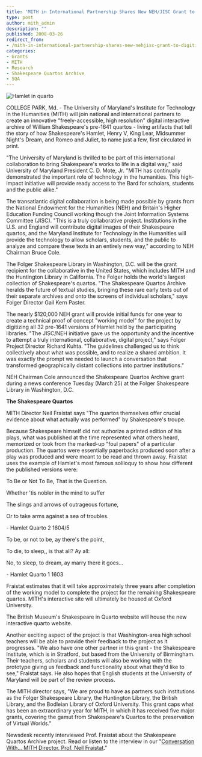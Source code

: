 ```yaml
---
title: 'MITH in International Partnership Shares New NEH/JISC Grant to Digitize Shakespeare''s Quartos'
type: post
author: mith_admin
description: ""
published: 2008-03-26
redirect_from: 
- /mith-in-international-partnership-shares-new-nehjisc-grant-to-digitize-shakespeares-quartos/
categories:
- Grants
- MITH
- Research
- Shakespeare Quartos Archive
- SQA
---
```

![Hamlet in quarto](http://www.newsdesk.umd.edu/images/MITH/Shakespeare/Hamlet1604.jpg)

COLLEGE PARK, Md. - The University of Maryland's Institute for Technology in the Humanities (MITH) will join national and international partners to create an innovative "freely-accessible, high resolution" digital interactive archive of William Shakespeare's pre-1641 quartos - living artifacts that tell the story of how Shakespeare's Hamlet, Henry V, King Lear, Midsummer Night's Dream, and Romeo and Juliet, to name just a few, first circulated in print.

"The University of Maryland is thrilled to be part of this international collaboration to bring Shakespeare's works to life in a digital way," said University of Maryland President C. D. Mote, Jr. "MITH has continually demonstrated the important role of technology in the humanities. This high-impact initiative will provide ready access to the Bard for scholars, students and the public alike."

The transatlantic digital collaboration is being made possible by grants from the National Endowment for the Humanities (NEH) and Britain's Higher Education Funding Council working though the Joint Information Systems Committee (JISC). "This is a truly collaborative project. Institutions in the U.S. and England will contribute digital images of their Shakespeare quartos, and the Maryland Institute for Technology in the Humanities will provide the technology to allow scholars, students, and the public to analyze and compare these texts in an entirely new way," according to NEH Chairman Bruce Cole.

The Folger Shakespeare Library in Washington, D.C. will be the grant recipient for the collaborative in the United States, which includes MITH and the Huntington Library in California. The Folger holds the world's largest collection of Shakespeare's quartos. "The Shakespeare Quartos Archive heralds the future of textual studies, bringing these rare early texts out of their separate archives and onto the screens of individual scholars," says Folger Director Gail Kern Paster.

The nearly \$120,000 NEH grant will provide initial funds for one year to create a technical proof of concept "working model" for the project by digitizing all 32 pre-1641 versions of Hamlet held by the participating libraries. "The JISC/NEH initiative gave us the opportunity and the incentive to attempt a truly international, collaborative, digital project," says Folger Project Director Richard Kuhta. "The guidelines challenged us to think collectively about what was possible, and to realize a shared ambition. It was exactly the prompt we needed to launch a conversation that transformed geographically distant collections into partner institutions."

NEH Chairman Cole announced the Shakespeare Quartos Archive grant during a news conference Tuesday (March 25) at the Folger Shakespeare Library in Washington, D.C.

**The Shakespeare Quartos**

MITH Director Neil Fraistat says "The quartos themselves offer crucial evidence about what actually was performed" by Shakespeare's troupe.

Because Shakespeare himself did not authorize a printed edition of his plays, what was published at the time represented what others heard, memorized or took from the marked-up "foul papers" of a particular production. The quartos were essentially paperbacks produced soon after a play was produced and were meant to be read and thrown away. Fraistat uses the example of Hamlet's most famous soliloquy to show how different the published versions were:

To Be or Not To Be, That is the Question.

Whether 'tis nobler in the mind to suffer

The slings and arrows of outrageous fortune,

Or to take arms against a sea of troubles.

\- Hamlet Quarto 2 1604/5

To be, or not to be, ay there's the point,

To die, to sleep,, is that all? Ay all:

No, to sleep, to dream, ay marry there it goes...

\- Hamlet Quarto 1 1603

Fraistat estimates that it will take approximately three years after completion of the working model to complete the project for the remaining Shakespeare quartos. MITH's interactive site will ultimately be housed at Oxford University.

The British Museum's Shakespeare in Quarto website will house the new interactive quarto website.

Another exciting aspect of the project is that Washington-area high school teachers will be able to provide their feedback to the project as it progresses. "We also have one other partner in this grant - the Shakespeare Institute, which is in Stratford, but based from the University of Birmingham. Their teachers, scholars and students will also be working with the prototype giving us feedback and functionality about what they'd like to see," Fraistat says. He also hopes that English students at the University of Maryland will be part of the review process.

The MITH director says, "We are proud to have as partners such institutions as the Folger Shakespeare Library, the Huntington Library, the British Library, and the Bodleian Library of Oxford University. This grant caps what has been an extraordinary year for MITH, in which it has received five major grants, covering the gamut from Shakespeare's Quartos to the preservation of Virtual Worlds."

Newsdesk recently interviewed Prof. Fraistat about the Shakespeare Quartos Archive project. Read or listen to the interview in our "[Conversation With... MITH Director, Prof. Neil Fraistat](http://www.newsdesk.umd.edu/culture/2008/MITH/Fraistat.cfm)."
